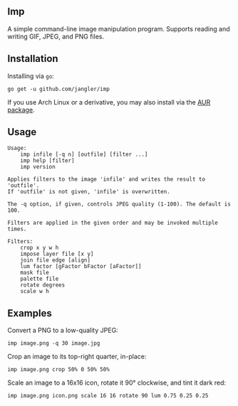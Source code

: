 Imp
---
A simple command-line image manipulation program. Supports reading and
writing GIF, JPEG, and PNG files.

Installation
------------
Installing via `go`:

	go get -u github.com/jangler/imp

If you use Arch Linux or a derivative, you may also install via the [AUR
package](https://aur.archlinux.org/packages/imp/).

Usage
-----
	Usage:
	    imp infile [-q n] [outfile] [filter ...]
	    imp help [filter]
	    imp version
	
	Applies filters to the image 'infile' and writes the result to 'outfile'.
	If 'outfile' is not given, 'infile' is overwritten.
	
	The -q option, if given, controls JPEG quality (1-100). The default is 100.
	
	Filters are applied in the given order and may be invoked multiple times.
	
	Filters:
	    crop x y w h
	    impose layer file [x y]
	    join file edge [align]
	    lum factor [gFactor bFactor [aFactor]]
	    mask file
	    palette file
	    rotate degrees
	    scale w h

Examples
--------
Convert a PNG to a low-quality JPEG:

	imp image.png -q 30 image.jpg

Crop an image to its top-right quarter, in-place:

	imp image.png crop 50% 0 50% 50%

Scale an image to a 16x16 icon, rotate it 90° clockwise, and tint it dark red:

	imp image.png icon.png scale 16 16 rotate 90 lum 0.75 0.25 0.25
